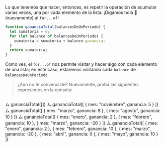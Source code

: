  Lo que tenemos que hacer, entonces, es repetir la operación de acumular varias veces, una por cada elemento de la lista. ¡Digamos hola :wave: (nuevamente) al `for...of`!

```javascript
function gananciaTotal(balancesDeUnPeriodo) {
  let sumatoria = 0;
  for (let balance of balancesDeUnPeriodo) {
    sumatoria = sumatoria + balance.ganancia;
  }
  return sumatoria;
}
```

Como ves, el `for...of` nos permite visitar y hacer algo con cada elemento de una lista; en este caso, estaremos visitando cada `balance` de `balancesDeUnPeriodo`.  

> ¿Aún no te convenciste? Nuevamente, probá las siguientes expresiones en la consola:
>
>``` javascript
ム gananciaTotal([])
ム gananciaTotal([
    { mes: "noviembre", ganancia: 5 }
   ])
ム gananciaTotal([
    { mes: "marzo", ganancia: 8 }, 
    { mes: "agosto", ganancia: 10 }
   ])
ム gananciaTotal([
    { mes: "enero", ganancia: 2 }, 
    { mes: "febrero", ganancia: 10 }, 
    { mes: "marzo", ganancia: -20 }
   ])
ム gananciaTotal([
    { mes: "enero", ganancia: 2 }, 
    { mes: "febrero", ganancia: 10 }, 
    { mes: "marzo", ganancia: -20 }, 
    { mes: "abril", ganancia: 0 }, 
    { mes: "mayo", ganancia: 10 }
   ])`
```


